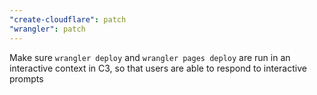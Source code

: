 ```yaml
---
"create-cloudflare": patch
"wrangler": patch
---
```


Make sure `wrangler deploy` and `wrangler pages deploy` are run in an interactive context in C3, so that users are able to respond to interactive prompts
